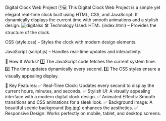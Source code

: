 Digital Clock Web Project 🕒💻
This Digital Clock Web Project is a simple yet elegant real-time clock built using HTML, CSS, and JavaScript. It dynamically displays the current time with smooth animations and a stylish design.
![digitalss](https://github.com/user-attachments/assets/af656e99-a4cd-4e47-93ed-18ef1400d45e)
🛠️ Technology Used:
HTML (index.html) – Provides the structure of the clock.

CSS (style.css) – Styles the clock with modern design elements.

JavaScript (script.js) – Handles real-time updates and interactivity.

🚀 How It Works?
1️⃣ The JavaScript code fetches the current system time.
2️⃣ The time updates dynamically every second.
3️⃣ The CSS styles ensure a visually appealing display.

📌 Key Features:
✅ Real-Time Clock: Updates every second to display the current hours, minutes, and seconds.
✅ Stylish UI: A visually appealing interface with a modern digital clock design.
✅ Animated Effects: Smooth transitions and CSS animations for a sleek look.
✅ Background Image: A beautiful scenic background (bg.jpg) enhances the aesthetics.
✅ Responsive Design: Works perfectly on mobile, tablet, and desktop screens.
